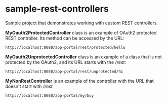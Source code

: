 # sample-rest-controllers
Sample project that demonstrates working with custom REST controllers.

**MyOauth2ProtectedController** class is an example of OAuth2 protected REST controller. Its method can be accessed by the URL:
```
http://localhost:8080/app-portal/rest/protected/hello
```

**MyOauth2UnprotectedController** class is an example of a class that is not protected by the OAuth2, and its URL starts with the */rest*:

```
http://localhost:8080/app-portal/rest/unprotected/hi
```

**MyNonRestController** is an example of the controller with the URL that doesn't start with */rest*

```
http://localhost:8080/app-portal/my/buy
```